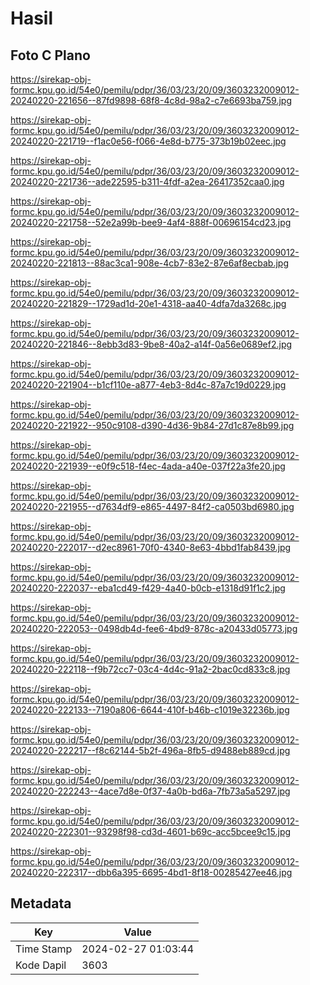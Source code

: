# Hasil

## Foto C Plano

https://sirekap-obj-formc.kpu.go.id/54e0/pemilu/pdpr/36/03/23/20/09/3603232009012-20240220-221656--87fd9898-68f8-4c8d-98a2-c7e6693ba759.jpg

https://sirekap-obj-formc.kpu.go.id/54e0/pemilu/pdpr/36/03/23/20/09/3603232009012-20240220-221719--f1ac0e56-f066-4e8d-b775-373b19b02eec.jpg

https://sirekap-obj-formc.kpu.go.id/54e0/pemilu/pdpr/36/03/23/20/09/3603232009012-20240220-221736--ade22595-b311-4fdf-a2ea-26417352caa0.jpg

https://sirekap-obj-formc.kpu.go.id/54e0/pemilu/pdpr/36/03/23/20/09/3603232009012-20240220-221758--52e2a99b-bee9-4af4-888f-00696154cd23.jpg

https://sirekap-obj-formc.kpu.go.id/54e0/pemilu/pdpr/36/03/23/20/09/3603232009012-20240220-221813--88ac3ca1-908e-4cb7-83e2-87e6af8ecbab.jpg

https://sirekap-obj-formc.kpu.go.id/54e0/pemilu/pdpr/36/03/23/20/09/3603232009012-20240220-221829--1729ad1d-20e1-4318-aa40-4dfa7da3268c.jpg

https://sirekap-obj-formc.kpu.go.id/54e0/pemilu/pdpr/36/03/23/20/09/3603232009012-20240220-221846--8ebb3d83-9be8-40a2-a14f-0a56e0689ef2.jpg

https://sirekap-obj-formc.kpu.go.id/54e0/pemilu/pdpr/36/03/23/20/09/3603232009012-20240220-221904--b1cf110e-a877-4eb3-8d4c-87a7c19d0229.jpg

https://sirekap-obj-formc.kpu.go.id/54e0/pemilu/pdpr/36/03/23/20/09/3603232009012-20240220-221922--950c9108-d390-4d36-9b84-27d1c87e8b99.jpg

https://sirekap-obj-formc.kpu.go.id/54e0/pemilu/pdpr/36/03/23/20/09/3603232009012-20240220-221939--e0f9c518-f4ec-4ada-a40e-037f22a3fe20.jpg

https://sirekap-obj-formc.kpu.go.id/54e0/pemilu/pdpr/36/03/23/20/09/3603232009012-20240220-221955--d7634df9-e865-4497-84f2-ca0503bd6980.jpg

https://sirekap-obj-formc.kpu.go.id/54e0/pemilu/pdpr/36/03/23/20/09/3603232009012-20240220-222017--d2ec8961-70f0-4340-8e63-4bbd1fab8439.jpg

https://sirekap-obj-formc.kpu.go.id/54e0/pemilu/pdpr/36/03/23/20/09/3603232009012-20240220-222037--eba1cd49-f429-4a40-b0cb-e1318d91f1c2.jpg

https://sirekap-obj-formc.kpu.go.id/54e0/pemilu/pdpr/36/03/23/20/09/3603232009012-20240220-222053--0498db4d-fee6-4bd9-878c-a20433d05773.jpg

https://sirekap-obj-formc.kpu.go.id/54e0/pemilu/pdpr/36/03/23/20/09/3603232009012-20240220-222118--f9b72cc7-03c4-4d4c-91a2-2bac0cd833c8.jpg

https://sirekap-obj-formc.kpu.go.id/54e0/pemilu/pdpr/36/03/23/20/09/3603232009012-20240220-222133--7190a806-6644-410f-b46b-c1019e32236b.jpg

https://sirekap-obj-formc.kpu.go.id/54e0/pemilu/pdpr/36/03/23/20/09/3603232009012-20240220-222217--f8c62144-5b2f-496a-8fb5-d9488eb889cd.jpg

https://sirekap-obj-formc.kpu.go.id/54e0/pemilu/pdpr/36/03/23/20/09/3603232009012-20240220-222243--4ace7d8e-0f37-4a0b-bd6a-7fb73a5a5297.jpg

https://sirekap-obj-formc.kpu.go.id/54e0/pemilu/pdpr/36/03/23/20/09/3603232009012-20240220-222301--93298f98-cd3d-4601-b69c-acc5bcee9c15.jpg

https://sirekap-obj-formc.kpu.go.id/54e0/pemilu/pdpr/36/03/23/20/09/3603232009012-20240220-222317--dbb6a395-6695-4bd1-8f18-00285427ee46.jpg


## Metadata

| Key        | Value               |
| ---------- | ------------------- |
| Time Stamp | 2024-02-27 01:03:44 |
| Kode Dapil | 3603                |



